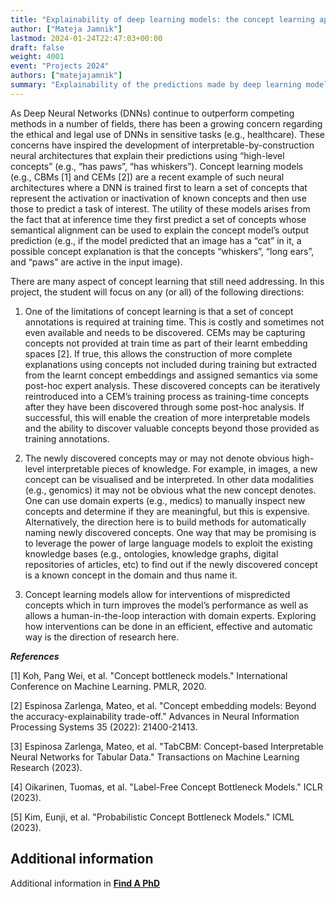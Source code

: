 ```yaml
---
title: "Explainability of deep learning models: the concept learning approach"
author: ["Mateja Jamnik"]
lastmod: 2024-01-24T22:47:03+00:00
draft: false
weight: 4001
event: "Projects 2024"
authors: ["matejajamnik"]
summary: "Explainability of the predictions made by deep learning models is paramount in sensitive domains as well as for better decision making in general. We look at how to make deep learning models inherently explainable using a a concept learning approach."
---
```


As Deep Neural Networks (DNNs) continue to outperform competing methods in a number of fields, there has been a growing concern regarding the ethical and legal use of DNNs in sensitive tasks (e.g., healthcare). These concerns have inspired the development of interpretable-by-construction neural architectures that explain their predictions using “high-level concepts” (e.g., “has paws”, “has whiskers”). Concept learning models (e.g., CBMs [1] and CEMs [2]) are a recent example of such neural architectures where a DNN is trained first to learn a set of concepts that represent the activation or inactivation of known concepts and then use those to predict a task of interest. The utility of these models arises from the fact that at inference time they first predict a set of concepts whose semantical alignment can be used to explain the concept model’s output prediction (e.g., if the model predicted that an image has a “cat” in it, a possible concept explanation is that the concepts “whiskers”, “long ears”, and “paws” are active in the input image).

There are many aspect of concept learning that still need addressing. In this project, the student will focus on any (or all) of the following directions:

1. One of the limitations of concept learning is that a set of concept annotations is required at training time. This is costly and sometimes not even available and needs to be discovered. CEMs may be capturing concepts not provided at train time as part of their learnt embedding spaces [2]. If true, this allows the construction of more complete explanations using concepts not included during training but extracted from the learnt concept embeddings and assigned semantics via some post-hoc expert analysis. These discovered concepts can be iteratively reintroduced into a CEM’s training process as training-time concepts after they have been discovered through some post-hoc analysis. If successful, this will enable the creation of more interpretable models and the ability to discover valuable concepts beyond those provided as training annotations.

2. The newly discovered concepts may or may not denote obvious high-level interpretable pieces of knowledge. For example, in images, a new concept can be visualised and be interpreted. In other data modalities (e.g., genomics) it may not be obvious what the new concept denotes. One can use domain experts (e.g., medics) to manually inspect new concepts and determine if they are meaningful, but this is expensive. Alternatively, the direction here is to build methods for automatically naming newly discovered concepts. One way that may be promising is to leverage the power of large language models to exploit the existing knowledge bases (e.g., ontologies, knowledge graphs, digital repositories of articles, etc) to find out if the newly discovered concept is a known concept in the domain and thus name it.

3. Concept learning models allow for interventions of mispredicted concepts which in turn improves the model’s performance as well as allows a human-in-the-loop interaction with domain experts. Exploring how interventions can be done in an efficient, effective and automatic way is the direction of research here. 

***References***

[1] Koh, Pang Wei, et al. "Concept bottleneck models."  International Conference on Machine Learning. PMLR, 2020.

[2] Espinosa Zarlenga, Mateo, et al. "Concept embedding models: Beyond the accuracy-explainability trade-off."  Advances in Neural Information Processing Systems 35 (2022): 21400-21413.

[3] Espinosa Zarlenga, Mateo, et al. "TabCBM: Concept-based Interpretable Neural Networks for Tabular Data."  Transactions on Machine Learning Research  (2023).

[4] Oikarinen, Tuomas, et al. "Label-Free Concept Bottleneck Models."  ICLR  (2023).

[5] Kim, Eunji, et al. "Probabilistic Concept Bottleneck Models."  ICML  (2023).


## Additional information

Additional information in [**Find A PhD**](https://www.findaphd.com/phds/project/explainability-of-deep-learning-models-the-concept-learning-approach/?p168706)
